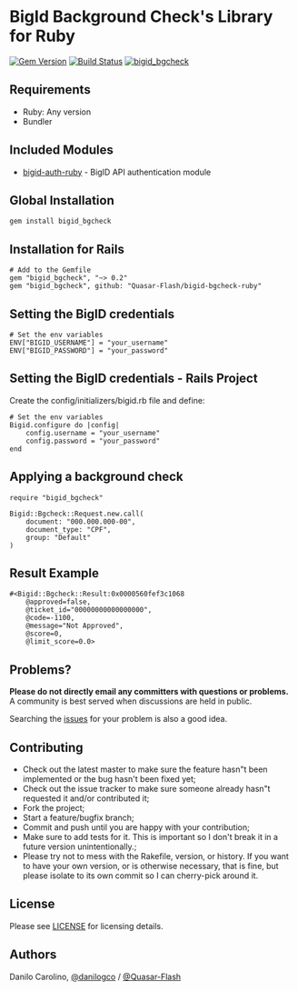 BigId Background Check's Library for Ruby
==============

[![Gem Version](https://badge.fury.io/rb/bigid_bgcheck.svg)](https://badge.fury.io/rb/bigid_bgcheck)
[![Build Status](https://travis-ci.com/Quasar-Flash/bigid-bgcheck-ruby.svg?branch=master)](https://travis-ci.com/Quasar-Flash/bigid-bgcheck-ruby)
[![bigid_bgcheck](https://github.com/Quasar-Flash/bigid-bgcheck-ruby/actions/workflows/ruby.yml/badge.svg)](https://github.com/Quasar-Flash/bigid-bgcheck-ruby/actions/workflows/ruby.yml)

Requirements
-----------------

- Ruby: Any version
- Bundler

Included Modules
-----------------

- [bigid-auth-ruby](https://github.com/Quasar-Flash/bigid-auth-ruby) - BigID API authentication module

Global Installation
-----------------

    gem install bigid_bgcheck

Installation for Rails
-----------------

    # Add to the Gemfile
    gem "bigid_bgcheck", "~> 0.2"
    gem "bigid_bgcheck", github: "Quasar-Flash/bigid-bgcheck-ruby"

Setting the BigID credentials
-----------------

    # Set the env variables
    ENV["BIGID_USERNAME"] = "your_username"
    ENV["BIGID_PASSWORD"] = "your_password"

Setting the BigID credentials - Rails Project
-----------------

Create the config/initializers/bigid.rb file and define:

    # Set the env variables
    Bigid.configure do |config|
        config.username = "your_username"
        config.password = "your_password"
    end

Applying a background check
-----------------

    require "bigid_bgcheck"

    Bigid::Bgcheck::Request.new.call(
        document: "000.000.000-00",
        document_type: "CPF",
        group: "Default"
    )

Result Example
-----------------

    #<Bigid::Bgcheck::Result:0x0000560fef3c1068
        @approved=false,
        @ticket_id="00000000000000000",
        @code=-1100,
        @message="Not Approved",
        @score=0,
        @limit_score=0.0>

Problems?
-----------------

**Please do not directly email any committers with questions or problems.**  A community is best served when discussions are held in public.

Searching the [issues](https://github.com/Quasar-Flash/bigid-bgcheck-ruby/issues) for your problem is also a good idea.

Contributing
-----------------

- Check out the latest master to make sure the feature hasn"t been implemented or the bug hasn't been fixed yet;
- Check out the issue tracker to make sure someone already hasn"t requested it and/or contributed it;
- Fork the project;
- Start a feature/bugfix branch;
- Commit and push until you are happy with your contribution;
- Make sure to add tests for it. This is important so I don't break it in a future version unintentionally.;
- Please try not to mess with the Rakefile, version, or history. If you want to have your own version, or is otherwise necessary, that is fine, but please isolate to its own commit so I can cherry-pick around it.

License
-----------------

Please see [LICENSE](https://github.com/Quasar-Flash/bigid-bgcheck-ruby/blob/master/LICENSE.txt) for licensing details.

Authors
-----------------

Danilo Carolino, [@danilogco](https://github.com/danilogco) / [@Quasar-Flash](https://github.com/Quasar-Flash)
